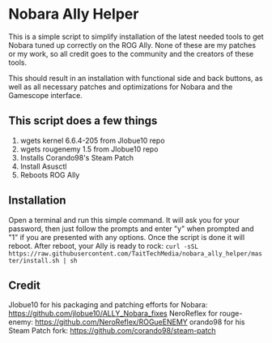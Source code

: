 # Nobara Ally Helper
This is a simple script to simplify installation of the latest needed tools to get Nobara tuned up correctly on the ROG Ally. None of these are my patches or my work, so all credit goes to the community and the creators of these tools.

This should result in an installation with functional side and back buttons, as well as all necessary patches and optimizations for Nobara and the Gamescope interface.

## This script does a few things
1) wgets kernel 6.6.4-205 from Jlobue10 repo
2) wgets rougenemy 1.5 from Jlobue10 repo
3) Installs Corando98's Steam Patch
4) Install Asusctl
5) Reboots ROG Ally

## Installation
Open a terminal and run this simple command. It will ask you for your password, then just follow the prompts and enter "y" when prompted and "1" if you are presented with any options. Once the script is done it will reboot. After reboot, your Ally is ready to rock: 
    `curl -sSL https://raw.githubusercontent.com/TaitTechMedia/nobara_ally_helper/master/install.sh | sh`

## Credit
Jlobue10 for his packaging and patching efforts for Nobara: https://github.com/jlobue10/ALLY_Nobara_fixes
NeroReflex for rouge-enemy: https://github.com/NeroReflex/ROGueENEMY
orando98 for his Steam Patch fork: https://github.com/corando98/steam-patch